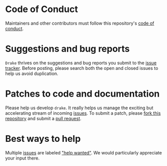 # Code of Conduct

Maintainers and other contributors must follow this repository's [code of conduct](https://github.com/ropensci/drake/blob/master/CONDUCT.md).

# Suggestions and bug reports

`Drake` thrives on the suggestions and bug reports you submit to the [issue tracker](https://github.com/ropensci/drake/issues). Before posting, please search both the open and closed issues to help us avoid duplication.

# Patches to code and documentation

Please help us develop `drake`. It really helps us manage the exciting but accelerating stream of incoming [issues](https://github.com/ropensci/drake/issues). To submit a patch, please [fork this repository](https://help.github.com/articles/fork-a-repo/) and submit a [pull request](https://github.com/ropensci/drake/pulls).

# Best ways to help

Multiple [issues](https://github.com/ropensci/drake/issues) are labeled ["help wanted"](https://github.com/ropensci/drake/issues?q=is%3Aissue+is%3Aopen+label%3A%22help+wanted%22). We would particularly appreciate your input there.
